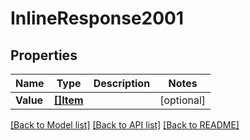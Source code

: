 # InlineResponse2001

## Properties

Name | Type | Description | Notes
------------ | ------------- | ------------- | -------------
**Value** | [**[]Item**](item.md) |  | [optional] 

[[Back to Model list]](../README.md#documentation-for-models) [[Back to API list]](../README.md#documentation-for-api-endpoints) [[Back to README]](../README.md)


